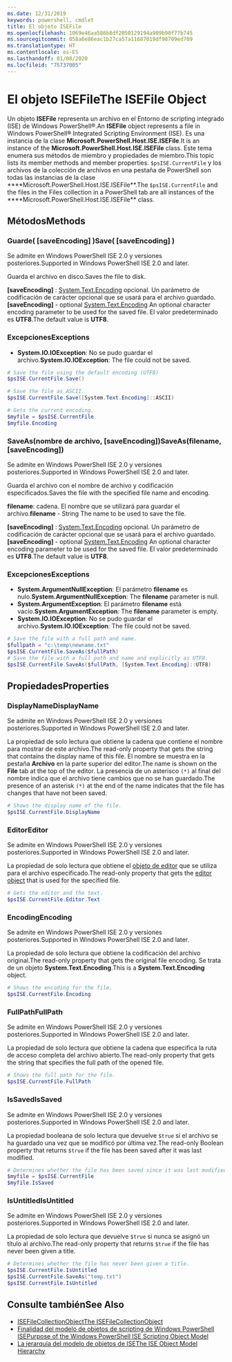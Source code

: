 ```yaml
---
ms.date: 12/31/2019
keywords: powershell, cmdlet
title: El objeto ISEFile
ms.openlocfilehash: 1069e46aa586b8df2050129194a909b90f77b745
ms.sourcegitcommit: 058a6e86eac1b27ca57a11687019df98709ed709
ms.translationtype: HT
ms.contentlocale: es-ES
ms.lasthandoff: 01/08/2020
ms.locfileid: "75737005"
---
```

# <a name="the-isefile-object"></a><span data-ttu-id="75a11-103">El objeto ISEFile</span><span class="sxs-lookup"><span data-stu-id="75a11-103">The ISEFile Object</span></span>

<span data-ttu-id="75a11-104">Un objeto **ISEFile** representa un archivo en el Entorno de scripting integrado (ISE) de Windows PowerShell®.</span><span class="sxs-lookup"><span data-stu-id="75a11-104">An **ISEFile** object represents a file in Windows PowerShell® Integrated Scripting Environment (ISE).</span></span> <span data-ttu-id="75a11-105">Es una instancia de la clase **Microsoft.PowerShell.Host.ISE.ISEFile**.</span><span class="sxs-lookup"><span data-stu-id="75a11-105">It is an instance of the **Microsoft.PowerShell.Host.ISE.ISEFile** class.</span></span> <span data-ttu-id="75a11-106">Este tema enumera sus métodos de miembro y propiedades de miembro.</span><span class="sxs-lookup"><span data-stu-id="75a11-106">This topic lists its member methods and member properties.</span></span> <span data-ttu-id="75a11-107">`$psISE.CurrentFile` y los archivos de la colección de archivos en una pestaña de PowerShell son todas las instancias de la clase \*\*\*\*Microsoft.PowerShell.Host.ISE.ISEFile\*\*.</span><span class="sxs-lookup"><span data-stu-id="75a11-107">The `$psISE.CurrentFile` and the files in the Files collection in a PowerShell tab are all instances of the \*\*\*\*Microsoft.PowerShell.Host.ISE.ISEFile\*\* class.</span></span>

## <a name="methods"></a><span data-ttu-id="75a11-108">Métodos</span><span class="sxs-lookup"><span data-stu-id="75a11-108">Methods</span></span>

### <a name="save-saveencoding-"></a><span data-ttu-id="75a11-109">Guarde\( \[saveEncoding\] \)</span><span class="sxs-lookup"><span data-stu-id="75a11-109">Save\( \[saveEncoding\] \)</span></span>

<span data-ttu-id="75a11-110">Se admite en Windows PowerShell ISE 2.0 y versiones posteriores.</span><span class="sxs-lookup"><span data-stu-id="75a11-110">Supported in Windows PowerShell ISE 2.0 and later.</span></span>

<span data-ttu-id="75a11-111">Guarda el archivo en disco.</span><span class="sxs-lookup"><span data-stu-id="75a11-111">Saves the file to disk.</span></span>

<span data-ttu-id="75a11-112">**\[saveEncoding\]** : [System.Text.Encoding](https://msdn.microsoft.com/library/system.text.encoding.aspx) opcional. Un parámetro de codificación de carácter opcional que se usará para el archivo guardado.</span><span class="sxs-lookup"><span data-stu-id="75a11-112">**\[saveEncoding\]** - optional [System.Text.Encoding](https://msdn.microsoft.com/library/system.text.encoding.aspx) An optional character encoding parameter to be used for the saved file.</span></span> <span data-ttu-id="75a11-113">El valor predeterminado es **UTF8**.</span><span class="sxs-lookup"><span data-stu-id="75a11-113">The default value is **UTF8**.</span></span>

### <a name="exceptions"></a><span data-ttu-id="75a11-114">Excepciones</span><span class="sxs-lookup"><span data-stu-id="75a11-114">Exceptions</span></span>

- <span data-ttu-id="75a11-115">**System.IO.IOException**: No se pudo guardar el archivo.</span><span class="sxs-lookup"><span data-stu-id="75a11-115">**System.IO.IOException**: The file could not be saved.</span></span>

```powershell
# Save the file using the default encoding (UTF8)
$psISE.CurrentFile.Save()

# Save the file as ASCII.
$psISE.CurrentFile.Save([System.Text.Encoding]::ASCII)

# Gets the current encoding.
$myfile = $psISE.CurrentFile
$myfile.Encoding
```

### <a name="saveasfilename-saveencoding"></a><span data-ttu-id="75a11-116">SaveAs\(nombre de archivo, \[saveEncoding\]\)</span><span class="sxs-lookup"><span data-stu-id="75a11-116">SaveAs\(filename, \[saveEncoding\]\)</span></span>

<span data-ttu-id="75a11-117">Se admite en Windows PowerShell ISE 2.0 y versiones posteriores.</span><span class="sxs-lookup"><span data-stu-id="75a11-117">Supported in Windows PowerShell ISE 2.0 and later.</span></span>

<span data-ttu-id="75a11-118">Guarda el archivo con el nombre de archivo y codificación especificados.</span><span class="sxs-lookup"><span data-stu-id="75a11-118">Saves the file with the specified file name and encoding.</span></span>

<span data-ttu-id="75a11-119">**filename**: cadena. El nombre que se utilizará para guardar el archivo.</span><span class="sxs-lookup"><span data-stu-id="75a11-119">**filename** - String The name to be used to save the file.</span></span>

<span data-ttu-id="75a11-120">**\[saveEncoding\]** : [System.Text.Encoding](https://msdn.microsoft.com/library/system.text.encoding.aspx) opcional. Un parámetro de codificación de carácter opcional que se usará para el archivo guardado.</span><span class="sxs-lookup"><span data-stu-id="75a11-120">**\[saveEncoding\]** - optional [System.Text.Encoding](https://msdn.microsoft.com/library/system.text.encoding.aspx) An optional character encoding parameter to be used for the saved file.</span></span> <span data-ttu-id="75a11-121">El valor predeterminado es **UTF8**.</span><span class="sxs-lookup"><span data-stu-id="75a11-121">The default value is **UTF8**.</span></span>

### <a name="exceptions"></a><span data-ttu-id="75a11-122">Excepciones</span><span class="sxs-lookup"><span data-stu-id="75a11-122">Exceptions</span></span>

- <span data-ttu-id="75a11-123">**System.ArgumentNullException**: El parámetro **filename** es nulo.</span><span class="sxs-lookup"><span data-stu-id="75a11-123">**System.ArgumentNullException**: The **filename** parameter is null.</span></span>
- <span data-ttu-id="75a11-124">**System.ArgumentException**: El parámetro **filename** está vacío.</span><span class="sxs-lookup"><span data-stu-id="75a11-124">**System.ArgumentException**: The **filename** parameter is empty.</span></span>
- <span data-ttu-id="75a11-125">**System.IO.IOException**: No se pudo guardar el archivo.</span><span class="sxs-lookup"><span data-stu-id="75a11-125">**System.IO.IOException**: The file could not be saved.</span></span>

```powershell
# Save the file with a full path and name.
$fullpath = "c:\temp\newname.txt"
$psISE.CurrentFile.SaveAs($fullPath)
# Save the file with a full path and name and explicitly as UTF8.
$psISE.CurrentFile.SaveAs($fullPath, [System.Text.Encoding]::UTF8)
```

## <a name="properties"></a><span data-ttu-id="75a11-126">Propiedades</span><span class="sxs-lookup"><span data-stu-id="75a11-126">Properties</span></span>

### <a name="displayname"></a><span data-ttu-id="75a11-127">DisplayName</span><span class="sxs-lookup"><span data-stu-id="75a11-127">DisplayName</span></span>

<span data-ttu-id="75a11-128">Se admite en Windows PowerShell ISE 2.0 y versiones posteriores.</span><span class="sxs-lookup"><span data-stu-id="75a11-128">Supported in Windows PowerShell ISE 2.0 and later.</span></span>

<span data-ttu-id="75a11-129">La propiedad de solo lectura que obtiene la cadena que contiene el nombre para mostrar de este archivo.</span><span class="sxs-lookup"><span data-stu-id="75a11-129">The read-only property that gets the string that contains the display name of this file.</span></span> <span data-ttu-id="75a11-130">El nombre se muestra en la pestaña **Archivo** en la parte superior del editor.</span><span class="sxs-lookup"><span data-stu-id="75a11-130">The name is shown on the **File** tab at the top of the editor.</span></span> <span data-ttu-id="75a11-131">La presencia de un asterisco `(*)` al final del nombre indica que el archivo tiene cambios que no se han guardado.</span><span class="sxs-lookup"><span data-stu-id="75a11-131">The presence of an asterisk `(*)` at the end of the name indicates that the file has changes that have not been saved.</span></span>

```powershell
# Shows the display name of the file.
$psISE.CurrentFile.DisplayName
```

### <a name="editor"></a><span data-ttu-id="75a11-132">Editor</span><span class="sxs-lookup"><span data-stu-id="75a11-132">Editor</span></span>

<span data-ttu-id="75a11-133">Se admite en Windows PowerShell ISE 2.0 y versiones posteriores.</span><span class="sxs-lookup"><span data-stu-id="75a11-133">Supported in Windows PowerShell ISE 2.0 and later.</span></span>

<span data-ttu-id="75a11-134">La propiedad de solo lectura que obtiene el [objeto de editor](The-ISEEditor-Object.md) que se utiliza para el archivo especificado.</span><span class="sxs-lookup"><span data-stu-id="75a11-134">The read-only property that gets the [editor object](The-ISEEditor-Object.md) that is used for the specified file.</span></span>

```powershell
# Gets the editor and the text.
$psISE.CurrentFile.Editor.Text
```

### <a name="encoding"></a><span data-ttu-id="75a11-135">Encoding</span><span class="sxs-lookup"><span data-stu-id="75a11-135">Encoding</span></span>

<span data-ttu-id="75a11-136">Se admite en Windows PowerShell ISE 2.0 y versiones posteriores.</span><span class="sxs-lookup"><span data-stu-id="75a11-136">Supported in Windows PowerShell ISE 2.0 and later.</span></span>

<span data-ttu-id="75a11-137">La propiedad de solo lectura que obtiene la codificación del archivo original.</span><span class="sxs-lookup"><span data-stu-id="75a11-137">The read-only property that gets the original file encoding.</span></span> <span data-ttu-id="75a11-138">Se trata de un objeto **System.Text.Encoding**.</span><span class="sxs-lookup"><span data-stu-id="75a11-138">This is a **System.Text.Encoding** object.</span></span>

```powershell
# Shows the encoding for the file.
$psISE.CurrentFile.Encoding
```

### <a name="fullpath"></a><span data-ttu-id="75a11-139">FullPath</span><span class="sxs-lookup"><span data-stu-id="75a11-139">FullPath</span></span>

<span data-ttu-id="75a11-140">Se admite en Windows PowerShell ISE 2.0 y versiones posteriores.</span><span class="sxs-lookup"><span data-stu-id="75a11-140">Supported in Windows PowerShell ISE 2.0 and later.</span></span>

<span data-ttu-id="75a11-141">La propiedad de solo lectura que obtiene la cadena que especifica la ruta de acceso completa del archivo abierto.</span><span class="sxs-lookup"><span data-stu-id="75a11-141">The read-only property that gets the string that specifies the full path of the opened file.</span></span>

```powershell
# Shows the full path for the file.
$psISE.CurrentFile.FullPath
```

### <a name="issaved"></a><span data-ttu-id="75a11-142">IsSaved</span><span class="sxs-lookup"><span data-stu-id="75a11-142">IsSaved</span></span>

<span data-ttu-id="75a11-143">Se admite en Windows PowerShell ISE 2.0 y versiones posteriores.</span><span class="sxs-lookup"><span data-stu-id="75a11-143">Supported in Windows PowerShell ISE 2.0 and later.</span></span>

<span data-ttu-id="75a11-144">La propiedad booleana de solo lectura que devuelve `$true` si el archivo se ha guardado una vez que se modificó por última vez.</span><span class="sxs-lookup"><span data-stu-id="75a11-144">The read-only Boolean property that returns `$true` if the file has been saved after it was last modified.</span></span>

```powershell
# Determines whether the file has been saved since it was last modified.
$myfile = $psISE.CurrentFile
$myfile.IsSaved
```

### <a name="isuntitled"></a><span data-ttu-id="75a11-145">IsUntitled</span><span class="sxs-lookup"><span data-stu-id="75a11-145">IsUntitled</span></span>

<span data-ttu-id="75a11-146">Se admite en Windows PowerShell ISE 2.0 y versiones posteriores.</span><span class="sxs-lookup"><span data-stu-id="75a11-146">Supported in Windows PowerShell ISE 2.0 and later.</span></span>

<span data-ttu-id="75a11-147">La propiedad de solo lectura que devuelve `$true` si nunca se asignó un título al archivo.</span><span class="sxs-lookup"><span data-stu-id="75a11-147">The read-only property that returns `$true` if the file has never been given a title.</span></span>

```powershell
# Determines whether the file has never been given a title.
$psISE.CurrentFile.IsUntitled
$psISE.CurrentFile.SaveAs("temp.txt")
$psISE.CurrentFile.IsUntitled
```

## <a name="see-also"></a><span data-ttu-id="75a11-148">Consulte también</span><span class="sxs-lookup"><span data-stu-id="75a11-148">See Also</span></span>

- [<span data-ttu-id="75a11-149">ISEFileCollectionObject</span><span class="sxs-lookup"><span data-stu-id="75a11-149">The ISEFileCollectionObject</span></span>](The-ISEFileCollection-Object.md)
- [<span data-ttu-id="75a11-150">Finalidad del modelo de objetos de scripting de Windows PowerShell ISE</span><span class="sxs-lookup"><span data-stu-id="75a11-150">Purpose of the Windows PowerShell ISE Scripting Object Model</span></span>](Purpose-of-the-Windows-PowerShell-ISE-Scripting-Object-Model.md)
- [<span data-ttu-id="75a11-151">La jerarquía del modelo de objetos de ISE</span><span class="sxs-lookup"><span data-stu-id="75a11-151">The ISE Object Model Hierarchy</span></span>](The-ISE-Object-Model-Hierarchy.md)
